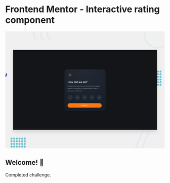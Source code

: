 # Frontend Mentor - Interactive rating component

![Design preview for the Interactive rating component coding challenge](./design/desktop-preview.jpg)

## Welcome! 👋

Completed challenge.